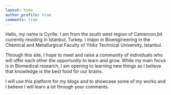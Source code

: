 ```yaml
---
layout: home
author_profile: true
comments: true
---
```


Hello, my name is Cyrille. I am from the south west region of Cameroon,bit currently residing in Istanbul, Turkey. I major in Bioengineering in the Chemical and Metallurgical Faculty of Yıldız Technical University, Istanbul.

Through this site, I hope to meet and raise a community of individuals who will offer each other the opportunity to learn and grow. While my main focus is in Biomedical research, I am opening to learning new things as I believe that knowledge is the best food for our brains.

I will use this platform for my blogs and to showcase some of my works and I believe I will learn a lot through your comments.
